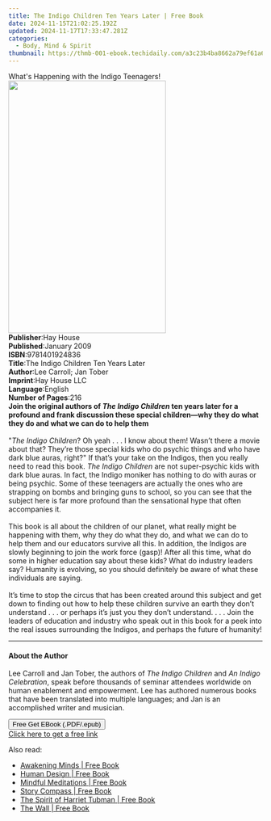 ```yaml
---
title: The Indigo Children Ten Years Later | Free Book
date: 2024-11-15T21:02:25.192Z
updated: 2024-11-17T17:33:47.281Z
categories:
  - Body, Mind & Spirit
thumbnail: https://thmb-001-ebook.techidaily.com/a3c23b4ba8662a79ef61a6dada0d0dcff521bf07ca5632f3f2e8d24c2bd87cf3.jpg
---
```

<main id="book-container">
  <div class="flex flex-col">
    <div class="book-brief flex-1 py-6 px-4 sm:p-6 md:py-10 md:px-8">
      <!-- brief-->
      <div class="book-brief-main">
        What's Happening with the Indigo Teenagers!
      </div>
    </div>
    <div
      class="book-meta-info flex-1 grid gap-4 col-start-1 col-end-3 row-start-1 sm:mb-6 sm:grid-cols-4 lg:gap-6 lg:col-start-2 lg:row-end-6 lg:row-span-6 lg:mb-0"
    >
      <div
        class="book-meta-info-left place-content-center mt-4 p-4 text-sm leading-6 col-start-2 col-span-2 dark:text-slate-400"
      >
        <img
          class="w-full h-500 object-cover rounded-lg sm:h-255 sm:col-span-2 lg:col-span-full"
          src="https://img-001-ebook.techidaily.com/b893c4418a1e4d26f9c3e36081d5ba06db48408320c5c7b8d2cc88eb0524a1bc.jpg"
          alt=""
          width="312"
          height="500"
        />
      </div>
      <div
        class="book-meta-info-right mt-2 col-start-1 row-start-2 col-span-3 self-center"
      >
        <!-- meta data  -->
        <div class="flex flex-col px-4 md:px-8">
          <div class="flex-1">
            <strong>Publisher</strong>:<span class="px-2">Hay House</span>
          </div>
          <div class="flex-1">
            <strong>Published</strong>:<span class="px-2">January 2009</span>
          </div>
          <div class="flex-1">
            <strong>ISBN</strong>:<span class="px-2">9781401924836</span>
          </div>
          <div class="flex-1">
            <strong>Title</strong>:<span class="px-2"
              >The Indigo Children Ten Years Later</span
            >
          </div>
          <div class="flex-1">
            <strong>Author</strong>:<span class="px-2"
              >Lee Carroll; Jan Tober</span
            >
          </div>
          <div class="flex-1">
            <strong>Imprint</strong>:<span class="px-2">Hay House LLC</span>
          </div>
          <div class="flex-1">
            <strong>Language</strong>:<span class="px-2">English</span>
          </div>
          <div class="flex-1">
            <strong>Number of Pages</strong>:<span class="px-2">216</span>
          </div>
        </div>
      </div>
    </div>
    <div class="book-description flex-1 py-6 px-4 sm:p-6 md:py-10 md:px-8">
      <div class="book-description-main">
        <div accordion-content="" id="description">
          <b
            >Join the original authors of <i>The Indigo Children </i>ten years
            later for a profound and frank discussion these special children—why
            they do what they do and what we can do to help them<br /></b
          ><br />
          "<i>The Indigo Children</i>? Oh yeah . . . I know about them! Wasn’t
          there a movie about that? They’re those special kids who do psychic
          things and who have dark blue auras, right?" If that’s your take on
          the Indigos, then you really need to read this book.
          <i>The Indigo Children</i> are not super-psychic kids with dark blue
          auras. In fact, the Indigo moniker has nothing to do with auras or
          being psychic. Some of these teenagers are actually the ones who are
          strapping on bombs and bringing guns to school, so you can see that
          the subject here is far more profound than the sensational hype that
          often accompanies it.<br /><br />
          This book is all about the children of our planet, what really might
          be happening with them, why they do what they do, and what we can do
          to help them and our educators survive all this. In addition, the
          Indigos are slowly beginning to join the work force (gasp)! After all
          this time, what do some in higher education say about these kids? What
          do industry leaders say? Humanity is evolving, so you should
          definitely be aware of what these individuals are saying.<br /><br />
          It’s time to stop the circus that has been created around this subject
          and get down to finding out how to help these children survive an
          earth they don’t understand . . . or perhaps it’s just you they don’t
          understand. . . . Join the leaders of education and industry who speak
          out in this book for a peek into the real issues surrounding the
          Indigos, and perhaps the future of humanity!
        </div>
        <div class="accordion-fader"></div>
      </div>
    </div>
    <div class="book-excerpts flex-1 py-6 px-4 sm:p-6 md:py-10 md:px-8">
      <!-- excerpts-->
      <div class="book-excerpts-main">
        <hr />
        <h4 class="placeholder placeholder-heading">
          <span>About the Author</span>
        </h4>
        <p>
          Lee Carroll and Jan Tober, the authors of
          <i>The Indigo Children</i> and <i>An Indigo Celebration</i>, speak
          before thousands of seminar attendees worldwide on human enablement
          and empowerment. Lee has authored numerous books that have been
          translated into multiple languages; and Jan is an accomplished writer
          and musician.
        </p>
      </div>
    </div>
    <div
      class="book-about-author flex-1 py-6 px-4 sm:p-6 md:py-10 md:px-8"
    ></div>
    <div class="book-free-get flex-1 py-6 px-4 sm:p-6 md:py-10 md:px-8">
      <button
        id="btn-free-get"
        class="bg-blue-500 hover:bg-blue-700 text-white font-bold py-2 px-4 rounded"
      >
        Free Get EBook (.PDF/.epub)
      </button>
      <div id="countdown-display" class="px-2 text-lg mt-2"></div>
      <a
        id="free-link"
        class="hidden bg-blue-500 hover:bg-blue-700 text-white font-bold py-2 px-4 rounded"
        href="https://www.ebooks.com/en-us/book/96316568/the-indigo-children-ten-years-later/lee-carroll/"
        target="_blank"
        >Click here to get a free link</a
      >
    </div>
    <script>
      let countdownTime = 0;
      let countdownInterval = null;
      document
        .getElementById('btn-free-get')
        .addEventListener('click', startCountdown);
      function startCountdown() {
        countdownTime = new Date().getTime() + 60000 * 3;
        countdownInterval = setInterval(updateCountdown, 1000);
        document.getElementById('btn-free-get').disabled = true;
        document
          .getElementById('btn-free-get')
          .classList.add('bg-gray-500', 'cursor-not-allowed');
      }
      function updateCountdown() {
        let currentTime = new Date().getTime();
        let timeLeft = countdownTime - currentTime;
        let secondsLeft = Math.floor(timeLeft / 1000);
        document.getElementById('countdown-display').innerHTML =
          `Remaining time: ${secondsLeft} seconds.`;
        if (secondsLeft <= 0) {
          clearInterval(countdownInterval);
          document.getElementById('btn-free-get').classList.add('hidden');
          document.getElementById('free-link').classList.remove('hidden');
          document.getElementById('countdown-display').innerHTML = '';
        }
      }
    </script>
  </div>
</main>

<ins class="adsbygoogle"
      style="display:block"
      data-ad-client="ca-pub-7571918770474297"
      data-ad-slot="8358498916"
      data-ad-format="auto"
      data-full-width-responsive="true"></ins>
    

<span class="atpl-alsoreadstyle">Also read:</span>
<div><ul>
<li><a href="https://novels-ebooks.techidaily.com/210548449-9780711272514-awakening-minds/"><u>Awakening Minds | Free Book</u></a></li>
<li><a href="https://novels-ebooks.techidaily.com/210549223-9781788178853-human-design/"><u>Human Design | Free Book</u></a></li>
<li><a href="https://novels-ebooks.techidaily.com/210547998-9780744061352-mindful-meditations/"><u>Mindful Meditations | Free Book</u></a></li>
<li><a href="https://novels-ebooks.techidaily.com/210547931-9781789048513-story-compass/"><u>Story Compass | Free Book</u></a></li>
<li><a href="https://novels-ebooks.techidaily.com/210549218-9781401963231-the-spirit-of-harriet-tubman/"><u>The Spirit of Harriet Tubman | Free Book</u></a></li>
<li><a href="https://novels-ebooks.techidaily.com/210548936-9780008472375-the-wall/"><u>The Wall | Free Book</u></a></li>
</ul></div>

